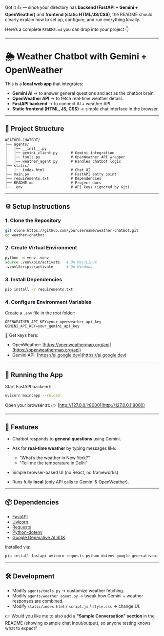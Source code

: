 Got it 👍 — since your directory has **backend (FastAPI + Gemini + OpenWeather)** and **frontend (static HTML/JS/CSS)**, the README should clearly explain how to set up, configure, and run everything locally.

Here’s a complete `README.md` you can drop into your project 👇

---

# 🌦️ Weather Chatbot with Gemini + OpenWeather

This is a **local web app** that integrates:

* **Gemini AI** → to answer general questions and act as the chatbot brain.
* **OpenWeather API** → to fetch real-time weather details.
* **FastAPI backend** → to connect AI + weather API.
* **Static frontend (HTML, JS, CSS)** → simple chat interface in the browser.

---

## 📂 Project Structure

```
WEATHER-CHATBOT/
│── agents/
│   │── __init__.py
│   │── gemini_client.py      # Gemini integration
│   │── tools.py              # OpenWeather API wrapper
│   │── weather_agent.py      # Handles chatbot logic
│── static/
│   │── index.html            # Chat UI
│── main.py                   # FastAPI entry point
│── requirements.txt          # Dependencies
│── README.md                 # Project docs
│── .env                      # API keys (ignored by Git)
```

---

## ⚙️ Setup Instructions

### 1. Clone the Repository

```bash
git clone https://github.com/yourusername/weather-chatbot.git
cd weather-chatbot
```

### 2. Create Virtual Environment

```bash
python -m venv .venv
source .venv/bin/activate   # On Mac/Linux
.venv\Scripts\activate      # On Windows
```

### 3. Install Dependencies

```bash
pip install -r requirements.txt
```

### 4. Configure Environment Variables

Create a `.env` file in the root folder:

```
OPENWEATHER_API_KEY=your_openweather_api_key
GEMINI_API_KEY=your_gemini_api_key
```

🔑 Get keys here:

* OpenWeather: [https://openweathermap.org/api](https://openweathermap.org/api)
* Gemini API: [https://ai.google.dev](https://ai.google.dev)

---

## 🚀 Running the App

Start FastAPI backend:

```bash
uvicorn main:app --reload
```

Open your browser at:
👉 [http://127.0.0.1:8000](http://127.0.0.1:8000)

---

## 💬 Features

* Chatbot responds to **general questions** using Gemini.
* Ask for **real-time weather** by typing messages like:

  * "What’s the weather in New York?"
  * "Tell me the temperature in Delhi"
* Simple browser-based UI (no React, no frameworks).
* Runs fully **local** (only API calls to Gemini & OpenWeather).

---

## 📦 Dependencies

* [FastAPI](https://fastapi.tiangolo.com/)
* [Uvicorn](https://www.uvicorn.org/)
* [Requests](https://docs.python-requests.org/)
* [Python-dotenv](https://pypi.org/project/python-dotenv/)
* [Google Generative AI SDK](https://ai.google.dev/)

Installed via:

```bash
pip install fastapi uvicorn requests python-dotenv google-generativeai
```

---

## 🛠️ Development

* Modify `agents/tools.py` → customize weather fetching.
* Modify `agents/weather_agent.py` → tweak how Gemini + weather responses are combined.
* Modify `static/index.html` / `script.js` / `style.css` → change UI.


👉 Would you like me to also add a **"Sample Conversation" section** in the README (showing example chat input/output), so anyone testing knows what to expect?
